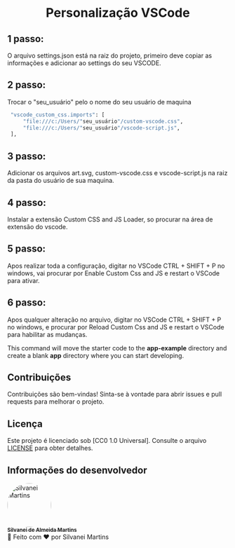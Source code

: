 <h1 align="center">
  Personalização VSCode
</h1>

## 1 passo:

O arquivo settings.json está na raiz do projeto, primeiro deve copiar as informações e adicionar ao settings do seu VSCODE.

## 2 passo:

Trocar o "seu_usuário" pelo o nome do seu usuário de maquina 

```bash
 "vscode_custom_css.imports": [
     "file:///c:/Users/"seu_usuário"/custom-vscode.css",
     "file:///c:/Users/"seu_usuário"/vscode-script.js",
 ],
```

## 3 passo:

Adicionar os arquivos art.svg, custom-vscode.css e vscode-script.js na raiz da pasta do usuário de sua maquina.

## 4 passo:

Instalar a extensão Custom CSS and JS Loader, so procurar na área de extensão do vscode.

## 5 passo:

Apos realizar toda a configuração, digitar no VSCode CTRL + SHIFT + P no windows, vai procurar por Enable Custom Css and JS e restart o VSCode para ativar.

## 6 passo:

Apos qualquer alteração no arquivo, digitar no VSCode CTRL + SHIFT + P no windows, e procurar por Reload Custom Css and JS e restart o VSCode para habilitar as mudanças.

This command will move the starter code to the **app-example** directory and create a blank **app** directory where you can start developing.

## Contribuições

Contribuições são bem-vindas! Sinta-se à vontade para abrir issues e pull requests para melhorar o projeto.

## Licença

Este projeto é licenciado sob [CC0 1.0 Universal]. Consulte o arquivo [LICENSE](https://github.com/SilvaneiMartins/aula-canvas/blob/master/LICENSE) para obter detalhes.

## Informações do desenvolvedor

<a href="https://github.com/SilvaneiMartins">
    <img
        style="border-radius:50%"
        src="https://github.com/SilvaneiMartins.png"
        width="100px;"
        alt="Silvanei Martins"
    />
    <br />
    <sub>
        <b>Silvanei de Almeida Martins</b>
    </sub>
</a>
     <a href="https://github.com/SilvaneiMartins" title="Silvanei martins" >
 </a>
<br />
🚀 Feito com ❤️ por Silvanei Martins

